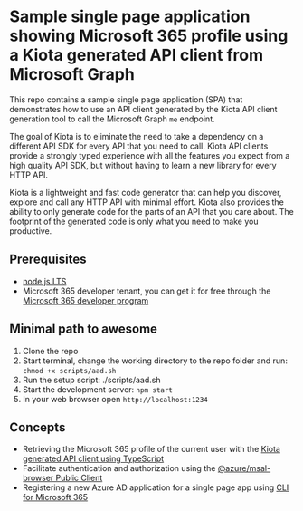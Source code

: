 # Sample single page application showing Microsoft 365 profile using a Kiota generated API client from Microsoft Graph

This repo contains a sample single page application (SPA) that demonstrates how to use an API client generated by the Kiota API client generation tool to call the Microsoft Graph `me` endpoint.

The goal of Kiota is to eliminate the need to take a dependency on a different API SDK for every API that you need to call. Kiota API clients provide a strongly typed experience with all the features you expect from a high quality API SDK, but without having to learn a new library for every HTTP API.

Kiota is a lightweight and fast code generator that can help you discover, explore and call any HTTP API with minimal effort. Kiota also provides the ability to only generate code for the parts of an API that you care about. The footprint of the generated code is only what you need to make you productive.

## Prerequisites

- [node.js LTS](https://nodejs.org)
- Microsoft 365 developer tenant, you can get it for free through the [Microsoft 365 developer program](https://developer.microsoft.com/microsoft-365/dev-program?WT.mc_id=m365-0000-garrytrinder)

## Minimal path to awesome

1. Clone the repo
2. Start terminal, change the working directory to the repo folder and run: `chmod +x scripts/aad.sh`
4. Run the setup script: ./scripts/aad.sh
5. Start the development server: `npm start`
6. In your web browser open `http://localhost:1234`

## Concepts

- Retrieving the Microsoft 365 profile of the current user with the [Kiota generated API client using TypeScript](https://microsoft.github.io/kiota/get-started/typescript.html)
- Facilitate authentication and authorization using the [@azure/msal-browser Public Client](https://github.com/Azure/azure-sdk-for-js/blob/main/sdk/identity/identity/samples/AzureIdentityExamples.md#authenticating-with-the-azuremsal-browser-public-client)
- Registering a new Azure AD application for a single page app using [CLI for Microsoft 365](https://aka.ms/cli-m365)
